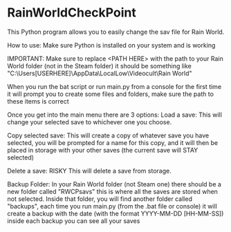 # RainWorldCheckPoint
This Python program allows you to easily change the sav file for Rain World.

How to use:
Make sure Python is installed on your system and is working

IMPORTANT:
  Make sure to replace \<PATH HERE\> with the path to your Rain World folder (not in the Steam folder) it should be something like
  "C:\Users\[USERHERE]\AppData\LocalLow\Videocult\Rain World"
  
  When you run the bat script or run main.py from a console for the first time it will prompt you to create some files and folders, make sure the path to these items is correct
  
  Once you get into the main menu there are 3 options:
  Load a save:
    This will change your selected save to whichever one you choose.
  
  Copy selected save:
    This will create a copy of whatever save you have selected, you will be prompted for a name for this copy, and it will then be placed in storage with your other saves (the current save will STAY selected)
  
  Delete a save:
    RISKY This will delete a save from storage.


Backup Folder:
  In your Rain World folder (not Steam one) there should be a new folder called "RWCPsavs" this is where all the saves are stored when not selected. 
  Inside that folder, you will find another folder called "backups", each time you run main.py (from the .bat file or console) it will create a backup with 
  the date (with the format YYYY-MM-DD [HH-MM-SS]) inside each backup you can see all your saves
